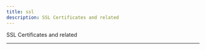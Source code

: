 ```yaml
---
title: ssl
description: SSL Certificates and related 
---
```

SSL Certificates and related

___________